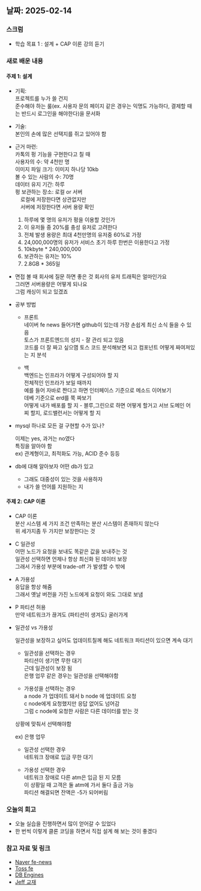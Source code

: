 ## 날짜: 2025-02-14

### 스크럼

- 학습 목표 1 : 설계 + CAP 이론 강의 듣기

### 새로 배운 내용

#### 주제 1: 설계

- 기획:<br>
  프로젝트를 누가 쓸 건지<br>
  준수해야 하는 룰(ex. 사용자 문의 페이지 같은 경우는 익명도 가능하다, 결제할 때는 반드시 로그인을 해야한다)을 문서화

- 기술:<br>
  본인의 손에 많은 선택지를 쥐고 있어야 함

- 근거 마련:<br>
  카톡의 펑 기능을 구현한다고 칠 때<br>
  사용자의 수: 약 4천만 명<br>
  이미지 파일 크기: 이미지 하나당 10kb<br>
  볼 수 있는 사람의 수: 70명<br>
  데이터 유지 기간: 하루<br>
  펑 보관하는 장소: 로컬 or 서버<br>
  &emsp;로컬에 저장한다면 상관없지만<br>
  &emsp;서버에 저장한다면 서버 용량 확인

  1.  하루에 몇 명의 유저가 펑을 이용할 것인가
  2.  이 유저들 중 20%를 충성 유저로 고려한다
  3.  전체 발생 용량은 최대 4천만명의 유저중 60%로 가정
  4.  24,000,000명의 유저가 서비스 초기 하루 한번은 이용한다고 가정
  5.  10kbyte \* 240,000,000
  6.  보관하는 유저는 10%
  7.  2.8GB \* 365일

- 면접 볼 때 회사에 질문 하면 좋은 것
  회사의 유저 트래픽은 얼마인가요<br>
  그러면 서버용량은 어떻게 되나요<br>
  그럼 캐싱이 되고 있겠죠

- 공부 방법<br>

  - 프론트<br>
    네이버 fe news 들어가면 github이 있는데 가장 손쉽게 최신 소식 들을 수 있음<br>
    토스가 프론트엔드의 성지 - 잘 관리 되고 있음<br>
    코드를 더 잘 짜고 싶으몀 토스 코드 분석해보면 되고 컴포넌트 어떻게 짜여져있는 지 분석<br>

  - 백<br>
    백엔드는 인프라가 어떻게 구성되어야 할 지<br>
    전체적인 인프라가 보일 때까지<br>
    예를 들어 자바로 짠다고 하면 인터페이스 기준으로 메소드 이어보기<br>
    데베 기준으로 erd를 쭉 짜보기<br>
    어떻게 내가 배포를 할 지 - 블루,그린으로 하면 어떻게 할거고 서브 도메인 어찌 할지, 로드밸런서는 어떻게 할 지

- mysql 하나로 모든 걸 구현할 수가 있나?

  이제는 yes, 과거는 no였다<br>
  특징을 알아야 함 <br>
  ex) 관계형이고, 최적화도 가능, ACID 준수 등등

- db에 대해 알아보자
  어떤 db가 있고
  - 그래도 대중성이 있는 것을 사용하자
  - 내가 쓸 언어를 지원하는 지

#### 주제 2: CAP 이론

- CAP 이론<br>
  분산 시스템 세 가지 조건 만족하는 분산 시스템이 존재하지 않는다<br>
  위 세가지좀 두 가지만 보장한다는 것

- C 일관성<br>
  어떤 노드가 요청을 보내도 똑같은 값을 보내주는 것<br>
  일관성 선택하면 언제나 항상 최신화 된 데이터 보장<br>
  그래서 가용성 부분에 trade-off 가 발생할 수 밖에

- A 가용성<br>
  응답을 항상 해줌<br>
  그래서 옛날 버전을 가진 노드에게 요청이 와도 그대로 보냄

- P 파티션 허용<br>
  만약 네트워크가 끊겨도 (파티션이 생겨도) 굴러가게

- 일관성 vs 가용성<br>

  일관성을 보장하고 싶어도 업데이트칠께 해도 네트워크 파티션이 있으면 계속 대기

  - 일관성을 선택하는 경우<br>
    파티션이 생기면 무한 대기<br>
    근데 일관성이 보장 됨<br>
    은행 업무 같은 경우는 일관성을 선택해야함<br>

  - 가용성을 선택하는 경우<br>
    a node 가 업데이트 돼서 b node 에 업데이트 요청<br>
    c node에게 요청했지만 응답 없어도 넘어감<br>
    그럼 c node에 요청한 사람은 다른 데이터를 받는 것

  상황에 맞춰서 선택해야함

  ex) 은행 업무<br>

  - 일관성 선택한 경우<br>
    네트워크 장애로 입금 무한 대기

  - 가용성 선택한 경우<br>
    네트워크 장애로 다른 atm은 입금 된 지 모름<br>
    이 상황일 때 고객은 둘 atm에 가서 둘다 출금 가능<br>
    파티션 해결되면 잔액은 -5가 되어버림

### 오늘의 회고

- 오늘 실습을 진행하면서 많이 얻어갈 수 있었다
- 한 번씩 이렇게 클론 코딩을 하면서 직접 설계 해 보는 것이 좋겠다

### 참고 자료 및 링크

- [Naver fe-news](https://github.com/naver/fe-news)
- [Toss fe](https://github.com/toss/overlay-kit)
- [DB Engines](https://db-engines.com/en/ranking)
- [Jeff 교재](https://www.notion.so/ej31/149954dac75580dca253e4f87d3bee89?v=199954dac75580719777000cfa00a58d)
